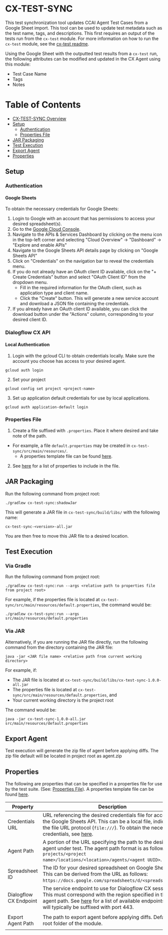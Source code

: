 # CX-TEST-SYNC
This test synchronization tool updates CCAI Agent Test Cases from a Google Sheet import. This tool can be used to update 
test metadata such as the test name, tags, and descriptions. This first requires an output of the tests run from the 
`cx-test` module. For more information on how to run the `cx-test` module, see the [cx-test readme](../cx-test/README.md).

Using the Google Sheet with the outputted test results from a `cx-test` run, the following attributes can be modified 
and updated in the CX Agent using this module:
- Test Case Name
- Tags
- Notes

# Table of Contents
- [CX-TEST-SYNC Overview](#cx-test-sync)
- [Setup](#setup)
    - [Authentication](#authentication)
    - [Properties File](#properties-file)
- [JAR Packaging](#jar-packaging)
- [Test Execution](#test-execution)
- [Export Agent](#export-agent)
- [Properties](#properties)

## Setup

### Authentication

#### Google Sheets

To obtain the necessary credentials for Google Sheets:

1. Login to Google with an account that has permissions to access your desired spreadsheet(s).
2. Go to the [Google Cloud Console](https://console.cloud.google.com/).
3. Navigate to the APIs & Services Dashboard by clicking on the menu icon in the top-left corner and selecting "Cloud Overview" -> "Dashboard" -> "Explore and enable APIs"
4. Navigate to the Google Sheets API details page by clicking on "Google Sheets API"
5. Click on "Credentials" on the navigation bar to reveal the credentials menu.
6. If you do not already have an OAuth client ID available, click on the "+ Create Credentials" button and select "OAuth Client ID" from the dropdown menu.
    - Fill in the required information for the OAuth client, such as application type and client name.
    - Click the "Create" button. This will generate a new service account and download a JSON file containing the credentials.
7. If you already have an OAuth client ID available, you can click the download button under the "Actions" column, corresponding to your desired client ID.

### Dialogflow CX API

#### Local Authentication

1. Login with the gcloud CLI to obtain credentials locally. Make sure the account you choose has access to your desired agent.
```
gcloud auth login
```

2. Set your project
```
gcloud config set project <project-name>
```

3. Set up application default credentials for use by local applications.
```
gcloud auth application-default login
```

### Properties File

1. Create a file suffixed with `.properties`. Place it where desired and take note of the path.
- For example, a file `default.properties` may be created in `cx-test-sync/src/main/resources/`.
  - A properties template file can be found [here](./src/main/resources/template.properties).
2. See [here](#properties) for a list of properties to include in the file.

## JAR Packaging

Run the following command from project root:

```
./gradlew cx-test-sync:shadowJar
```

This will generate a JAR file in `cx-test-sync/build/libs/` with the following name:

```
cx-test-sync-<version>-all.jar
```

You are then free to move this JAR file to a desired location.

## Test Execution

### Via Gradle

Run the following command from project root:

```
./gradlew cx-test-sync:run --args <relative path to properties file from project root>
```

For example, if the properties file is located at `cx-test-sync/src/main/resources/default.properties`, the command would be:

```
./gradlew cx-test-sync:run --args src/main/resources/default.properties
```

### Via JAR

Alternatively, if you are running the JAR file directly, run the following command from the directory containing the JAR file:

```
java -jar <JAR file name> <relative path from current working directory>
```

For example, if:
* The JAR file is located at `cx-test-sync/build/libs/cx-test-sync-1.0.0-all.jar`
* The properties file is located at `cx-test-sync/src/main/resources/default.properties`, and
* Your current working directory is the project root

The command would be:

```
java -jar cx-test-sync-1.0.0-all.jar src/main/resources/default.properties
```

## Export Agent

Test execution will generate the zip file of agent before applying diffs. The zip file default will be located in project root
as agent.zip

## Properties

The following are properties that can be specified in a properties file for use by the test suite. (See: [Properties File](#properties-file)).
A properties template file can be found [here](./src/main/resources/template.properties).

| Property             | Description                                                                                                           | Usage                                                    | Required | Default                                                      |
|----------------------|-----------------------------------------------------------------------------------------------------------------------|----------------------------------------------------------|----------|--------------------------------------------------------------|
| Credentials URL      | URL referencing the desired credentials file for access to the Google Sheets API. This can be a local file, indicated by the file URL protocol (`file:///`). To obtain the necessary credentials, see [here](#google-sheets). | `credentialsUrl="<credentials URL>"`                     | Yes      | N/A                                                          |
| Agent Path           | A portion of the URL specifying the path to the desired agent under test. The agent path format is as follows: `projects/<project name>/locations/<location>/agents/<agent UUID>`. | `agentPath="<agent path>"`                                | Yes      | N/A                                                          |
| Spreadsheet ID       | The ID for your desired spreadsheet on Google Sheets. This can be derived from the URL as follows: `https://docs.google.com/spreadsheets/d/<spreadsheetId>`. | `spreadsheetId="<spreadsheet ID>"`                        | No       | N/A (Required if includeTags includes `e2e` or `smoke`)     |
| Dialogflow CX Endpoint | The service endpoint to use for Dialogflow CX sessions. This must correspond with the region specified in the agent path.  See [here](https://cloud.google.com/dialogflow/cx/docs/reference/rest/v3beta1-overview#service-endpoint) for a list of available endpoints. These will typically be suffixed with port 443. | `dfcxEndpoint="<endpoint URL>"`, e.g. `dfcxEndpoint="us-east1-dialogflow.googleapis.com:443"` | No       | `dialogflow.googleapis.com:443`                            |
| Export Agent Path    | The path to export agent before applying diffs. Defaults to root folder of the module.                                  | `exportAgentPath="<provide absolute path>"`, e.g. `exportAgentPath="/Users/<USERNAME>/dol/dialogflow-cx-tools/cx-test-sync/src/main/resources/export/"` | No       | `/Users/<USERNAME>/dol/dialogflow-cx-tools/cx-test-sync/`  |
